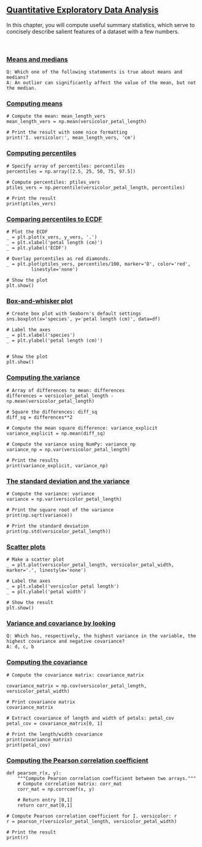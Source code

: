 ## [Quantitative Exploratory Data Analysis](https://campus.datacamp.com/courses/statistical-thinking-in-python-part-1/quantitative-exploratory-data-analysis)

In this chapter, you will compute useful summary statistics, which serve to concisely describe salient features of a dataset with a few numbers.

<br>

### [Means and medians](https://campus.datacamp.com/courses/statistical-thinking-in-python-part-1/quantitative-exploratory-data-analysis?ex=2)

```
Q: Which one of the following statements is true about means and medians?
A: An outlier can significantly affect the value of the mean, but not the median.
```

### [Computing means](https://campus.datacamp.com/courses/statistical-thinking-in-python-part-1/quantitative-exploratory-data-analysis?ex=3)

```
# Compute the mean: mean_length_vers
mean_length_vers = np.mean(versicolor_petal_length)

# Print the result with some nice formatting
print('I. versicolor:', mean_length_vers, 'cm')
```

### [Computing percentiles](https://campus.datacamp.com/courses/statistical-thinking-in-python-part-1/quantitative-exploratory-data-analysis?ex=5)

```
# Specify array of percentiles: percentiles
percentiles = np.array([2.5, 25, 50, 75, 97.5])

# Compute percentiles: ptiles_vers
ptiles_vers = np.percentile(versicolor_petal_length, percentiles)

# Print the result
print(ptiles_vers)
```

### [Comparing percentiles to ECDF](https://campus.datacamp.com/courses/statistical-thinking-in-python-part-1/quantitative-exploratory-data-analysis?ex=6)

```
# Plot the ECDF
_ = plt.plot(x_vers, y_vers, '.')
_ = plt.xlabel('petal length (cm)')
_ = plt.ylabel('ECDF')

# Overlay percentiles as red diamonds.
_ = plt.plot(ptiles_vers, percentiles/100, marker='D', color='red',
         linestyle='none')

# Show the plot
plt.show()
```

### [Box-and-whisker plot](https://campus.datacamp.com/courses/statistical-thinking-in-python-part-1/quantitative-exploratory-data-analysis?ex=7)

```
# Create box plot with Seaborn's default settings
sns.boxplot(x='species', y='petal length (cm)', data=df)

# Label the axes
_ = plt.xlabel('species')
_ = plt.ylabel('petal length (cm)')


# Show the plot
plt.show()
```

### [Computing the variance](https://campus.datacamp.com/courses/statistical-thinking-in-python-part-1/quantitative-exploratory-data-analysis?ex=9)

```
# Array of differences to mean: differences
differences = versicolor_petal_length - np.mean(versicolor_petal_length)

# Square the differences: diff_sq
diff_sq = differences**2

# Compute the mean square difference: variance_explicit
variance_explicit = np.mean(diff_sq)

# Compute the variance using NumPy: variance_np
variance_np = np.var(versicolor_petal_length)

# Print the results
print(variance_explicit, variance_np)
```

### [The standard deviation and the variance](https://campus.datacamp.com/courses/statistical-thinking-in-python-part-1/quantitative-exploratory-data-analysis?ex=10)

```
# Compute the variance: variance
variance = np.var(versicolor_petal_length)

# Print the square root of the variance
print(np.sqrt(variance))

# Print the standard deviation
print(np.std(versicolor_petal_length))
```

### [Scatter plots](https://campus.datacamp.com/courses/statistical-thinking-in-python-part-1/quantitative-exploratory-data-analysis?ex=12)

```
# Make a scatter plot
_ = plt.plot(versicolor_petal_length, versicolor_petal_width, marker='.', linestyle='none')

# Label the axes
_ = plt.xlabel('versicolor petal length')
_ = plt.ylabel('petal width')

# Show the result
plt.show()
```

### [Variance and covariance by looking](https://campus.datacamp.com/courses/statistical-thinking-in-python-part-1/quantitative-exploratory-data-analysis?ex=13)

```
Q: Which has, respectively, the highest variance in the variable, the highest covariance and negative covariance?
A: d, c, b
```

### [Computing the covariance](https://campus.datacamp.com/courses/statistical-thinking-in-python-part-1/quantitative-exploratory-data-analysis?ex=14)

```
# Compute the covariance matrix: covariance_matrix

covariance_matrix = np.cov(versicolor_petal_length, versicolor_petal_width)

# Print covariance matrix
covariance_matrix

# Extract covariance of length and width of petals: petal_cov
petal_cov = covariance_matrix[0, 1]

# Print the length/width covariance
print(covariance_matrix)
print(petal_cov)
```

### [Computing the Pearson correlation coefficient](https://campus.datacamp.com/courses/statistical-thinking-in-python-part-1/quantitative-exploratory-data-analysis?ex=15)

```
def pearson_r(x, y):
    """Compute Pearson correlation coefficient between two arrays."""
    # Compute correlation matrix: corr_mat
    corr_mat = np.corrcoef(x, y)

    # Return entry [0,1]
    return corr_mat[0,1]

# Compute Pearson correlation coefficient for I. versicolor: r
r = pearson_r(versicolor_petal_length, versicolor_petal_width)

# Print the result
print(r)
```